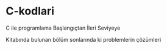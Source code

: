 # C-kodlari
C ile programlama 
Başlangıçtan İleri Seviyeye 

Kitabında bulunan bölüm sonlarında ki problemlerin çözümleri
